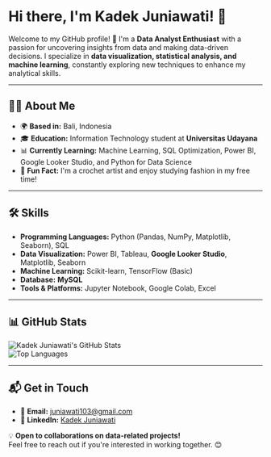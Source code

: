 # Hi there, I'm Kadek Juniawati! 👋  

Welcome to my GitHub profile! 🚀 I'm a **Data Analyst Enthusiast** with a passion for uncovering insights from data and making data-driven decisions. I specialize in **data visualization, statistical analysis, and machine learning**, constantly exploring new techniques to enhance my analytical skills.  

---

## 👩‍💻 About Me  

- 🌍 **Based in:** Bali, Indonesia  
- 🎓 **Education:** Information Technology student at **Universitas Udayana**  
- 📊 **Currently Learning:** Machine Learning, SQL Optimization, Power BI, Google Looker Studio, and Python for Data Science  
- 🧶 **Fun Fact:** I'm a crochet artist and enjoy studying fashion in my free time!  

---

## 🛠️ Skills  

- **Programming Languages:** Python (Pandas, NumPy, Matplotlib, Seaborn), SQL  
- **Data Visualization:** Power BI, Tableau, **Google Looker Studio**, Matplotlib, Seaborn  
- **Machine Learning:** Scikit-learn, TensorFlow (Basic)  
- **Database:** **MySQL**  
- **Tools & Platforms:** Jupyter Notebook, Google Colab, Excel  

---

## 📊 GitHub Stats  

![Kadek Juniawati's GitHub Stats](https://github-readme-stats.vercel.app/api?username=kadekjuniawati&show_icons=true&theme=radical)  
![Top Languages](https://github-readme-stats.vercel.app/api/top-langs/?username=kadekjuniawati&layout=compact&theme=radical)  

---

## 📬 Get in Touch  

- 📧 **Email:** [juniawati103@gmail.com](mailto:juniawati103@gmail.com)  
- 💼 **LinkedIn:** [Kadek Juniawati](https://www.linkedin.com/in/juniawatinikadek)  

💡 **Open to collaborations on data-related projects!**  
Feel free to reach out if you're interested in working together. 😊  
